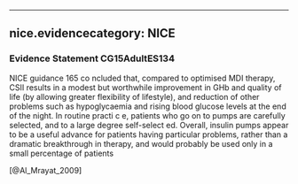 
---
nice.evidencecategory: NICE
---

### Evidence Statement CG15AdultES134
NICE guidance 165 co ncluded that, compared to optimised MDI therapy, CSII results in a modest but worthwhile improvement in GHb and quality of life (by allowing greater flexibility of lifestyle), and reduction of other problems such as hypoglycaemia and rising blood glucose levels at the end of the night. In routine practi c e, patients who go on to pumps are carefully selected, and to a large degree self-select ed. Overall, insulin pumps appear to be a useful advance for patients having particular problems, rather than a dramatic breakthrough in therapy, and would probably be used only in a small percentage of patients

[@Al_Mrayat_2009]


